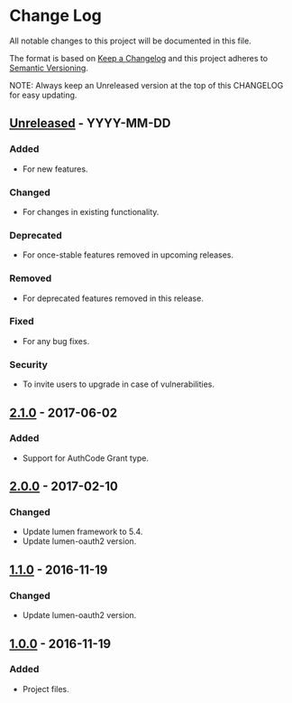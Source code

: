 # Change Log
All notable changes to this project will be documented in this file.

The format is based on [Keep a Changelog](http://keepachangelog.com/)
and this project adheres to [Semantic Versioning](http://semver.org/).

NOTE: Always keep an Unreleased version at the top of this CHANGELOG for easy updating.

## [Unreleased] - YYYY-MM-DD
### Added
- For new features.

### Changed
- For changes in existing functionality.

### Deprecated
- For once-stable features removed in upcoming releases.

### Removed
- For deprecated features removed in this release.

### Fixed
- For any bug fixes.

### Security
- To invite users to upgrade in case of vulnerabilities.

## [2.1.0] - 2017-06-02
### Added
- Support for AuthCode Grant type.

## [2.0.0] - 2017-02-10
### Changed
- Update lumen framework to 5.4.
- Update lumen-oauth2 version.

## [1.1.0] - 2016-11-19
### Changed
- Update lumen-oauth2 version.

## [1.0.0] - 2016-11-19
### Added
- Project files.

[Unreleased]: https://github.com/nordsoftware/lumen-oauth2-doctrine/compare/2.1.0...HEAD
[2.1.0]: https://github.com/nordsoftware/lumen-oauth2-doctrine/compare/2.0.0...2.1.0
[2.0.0]: https://github.com/nordsoftware/lumen-oauth2-doctrine/compare/1.1.0...2.0.0
[1.1.0]: https://github.com/nordsoftware/lumen-oauth2-doctrine/compare/1.0.0...1.1.0
[1.0.0]: https://github.com/nordsoftware/lumen-oauth2-doctrine/tree/1.0.0
